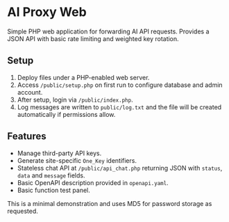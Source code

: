 # AI Proxy Web

Simple PHP web application for forwarding AI API requests.
Provides a JSON API with basic rate limiting and weighted key rotation.

## Setup

1. Deploy files under a PHP-enabled web server.
2. Access `/public/setup.php` on first run to configure database and admin account.
3. After setup, login via `/public/index.php`.
4. Log messages are written to `public/log.txt` and the file will be created automatically if permissions allow.

## Features

- Manage third-party API keys.
- Generate site-specific `One_Key` identifiers.
- Stateless chat API at `/public/api_chat.php` returning JSON with `status`, `data` and `message` fields.
- Basic OpenAPI description provided in `openapi.yaml`.
- Basic function test panel.

This is a minimal demonstration and uses MD5 for password storage as requested.
